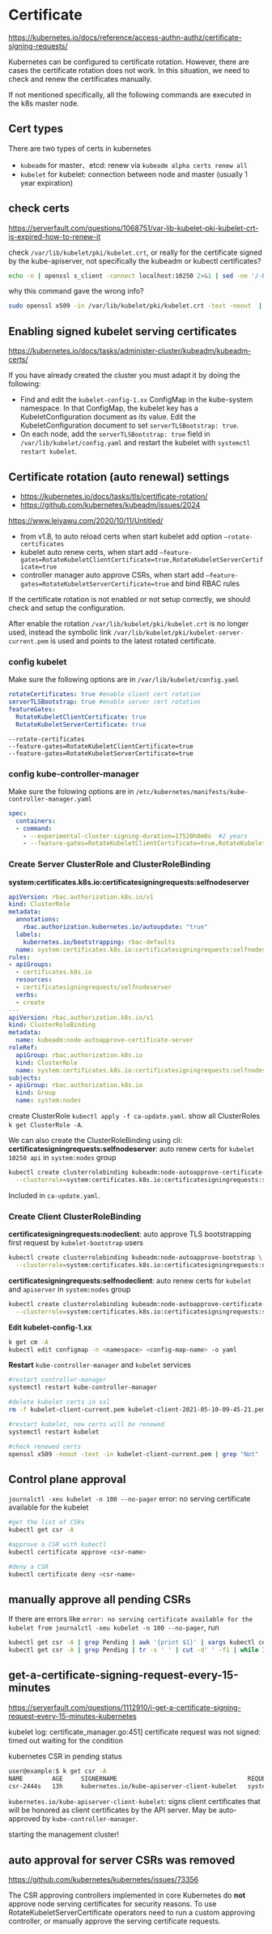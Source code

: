 # Certificate

https://kubernetes.io/docs/reference/access-authn-authz/certificate-signing-requests/

Kubernetes can be configured to certificate rotation. 
However, there are cases the certificate rotation does not work. In this situation, we need to check and renew the certificates manually.

If not mentioned specifically, all the following commands are executed in the k8s master node.

## Cert types
There are two types of certs in kubernetes
- `kubeadm` for master、etcd: renew via `kubeadm alpha certs renew all`
- `kubelet` for kubelet: connection between node and master (usually 1 year expiration)

## check certs
https://serverfault.com/questions/1068751/var-lib-kubelet-pki-kubelet-crt-is-expired-how-to-renew-it

check `/var/lib/kubelet/pki/kubelet.crt`, or really for the certificate signed by the kube-apiserver, not specifically the kubeadm or kubectl certificates?
```sh
echo -n | openssl s_client -connect localhost:10250 2>&1 | sed -ne '/-BEGIN CERTIFICATE-/,/-END CERTIFICATE-/p' | openssl x509 -text -noout | grep -A 2 Validity
```

why this command gave the wrong info?
```sh
sudo openssl x509 -in /var/lib/kubelet/pki/kubelet.crt -text -noout  | grep -A 2 Validity
```

## Enabling signed kubelet serving certificates
https://kubernetes.io/docs/tasks/administer-cluster/kubeadm/kubeadm-certs/

If you have already created the cluster you must adapt it by doing the following:
- Find and edit the `kubelet-config-1.xx` ConfigMap in the kube-system namespace.
  In that ConfigMap, the kubelet key has a KubeletConfiguration document as its value.
  Edit the KubeletConfiguration document to set `serverTLSBootstrap: true`.
- On each node, add the `serverTLSBootstrap: true` field in `/var/lib/kubelet/config.yaml` and restart the kubelet with `systemctl restart kubelet`.

## Certificate rotation (auto renewal) settings
- https://kubernetes.io/docs/tasks/tls/certificate-rotation/
- https://github.com/kubernetes/kubeadm/issues/2024

https://www.leiyawu.com/2020/10/11/Untitled/
- from v1.8, to auto reload certs when start kubelet add option `–rotate-certificates`
- kubelet auto renew certs, when start add `–feature-gates=RotateKubeletClientCertificate=true,RotateKubeletServerCertificate=true`
- controller manager auto approve CSRs, when start add `–feature-gates=RotateKubeletServerCertificate=true` and bind RBAC rules

If the certificate rotation is not enabled or not setup correctly, we should check and setup the configuration.

After enable the rotation `/var/lib/kubelet/pki/kubelet.crt` is no longer used, 
instead the symbolic link `/var/lib/kubelet/pki/kubelet-server-current.pem` is used and points to the latest rotated certificate.

### config kubelet
Make sure the following options are in `/var/lib/kubelet/config.yaml`
```yaml
rotateCertificates: true #enable client cert rotation
serverTLSBootstrap: true #enable server cert rotation
featureGates:
  RotateKubeletClientCertificate: true
  RotateKubeletServerCertificate: true
```
```
--rotate-certificates
--feature-gates=RotateKubeletClientCertificate=true
--feature-gates=RotateKubeletServerCertificate=true
```

### config kube-controller-manager 
Make sure the folowing options are in `/etc/kubernetes/manifests/kube-controller-manager.yaml`
```yaml
spec:
  containers:
  - command:
    - --experimental-cluster-signing-duration=17520h0m0s  #2 years
    - --feature-gates=RotateKubeletClientCertificate=true,RotateKubeletServerCertificate=true #auto approve csr
```

### Create Server ClusterRole and ClusterRoleBinding
**system:certificates.k8s.io:certificatesigningrequests:selfnodeserver**
```yaml
apiVersion: rbac.authorization.k8s.io/v1
kind: ClusterRole
metadata:
  annotations:
    rbac.authorization.kubernetes.io/autoupdate: "true"
  labels:
    kubernetes.io/bootstrapping: rbac-defaults
  name: system:certificates.k8s.io:certificatesigningrequests:selfnodeserver
rules:
- apiGroups:
  - certificates.k8s.io
  resources:
  - certificatesigningrequests/selfnodeserver
  verbs:
  - create
---
apiVersion: rbac.authorization.k8s.io/v1
kind: ClusterRoleBinding
metadata:
  name: kubeadm:node-autoapprove-certificate-server
roleRef:
  apiGroup: rbac.authorization.k8s.io
  kind: ClusterRole
  name: system:certificates.k8s.io:certificatesigningrequests:selfnodeserver
subjects:
- apiGroup: rbac.authorization.k8s.io
  kind: Group
  name: system:nodes
```
create ClusterRole `kubectl apply -f ca-update.yaml`.
show all ClusterRoles `k get ClusterRole -A`.

We can also create the ClusterRoleBinding using cli:
**certificatesigningrequests:selfnodeserver**: auto renew certs for `kubelet 10250 api` in `system:nodes` group
```sh
kubectl create clusterrolebinding kubeadm:node-autoapprove-certificate-server \
  --clusterrole=system:certificates.k8s.io:certificatesigningrequests:selfnodeserver --group=system:nodes
```
Included in `ca-update.yaml`.

### Create Client ClusterRoleBinding
**certificatesigningrequests:nodeclient**: auto approve TLS bootstrapping first request by `kubelet-bootstrap` users
```sh
kubectl create clusterrolebinding kubeadm:node-autoapprove-bootstrap \
  --clusterrole=system:certificates.k8s.io:certificatesigningrequests:nodeclient --user=kubelet-bootstrap
```

**certificatesigningrequests:selfnodeclient**: auto renew certs for `kubelet` and `apiserver` in `system:nodes` group
```sh
kubectl create clusterrolebinding kubeadm:node-autoapprove-certificate-rotation \
  --clusterrole=system:certificates.k8s.io:certificatesigningrequests:selfnodeclient --group=system:nodes
```

**Edit kubelet-config-1.xx**
```sh
k get cm -A
kubectl edit configmap -n <namespace> <config-map-name> -o yaml
```

**Restart** `kube-controller-manager` and `kubelet` services
```sh
#restart controller-manager
systemctl restart kube-controller-manager

#delete kubelet certs in ssl
rm -f kubelet-client-current.pem kubelet-client-2021-05-10-09-45-21.pem kubelet.key kubelet.crt

#restart kubelet, new certs will be renewed
systemctl restart kubelet

#check renewed certs
openssl x509 -noout -text -in kubelet-client-current.pem | grep "Not"
```

## Control plane approval
`journalctl -xeu kubelet -n 100 --no-pager`
error: no serving certificate available for the kubelet
```sh
#get the list of CSRs
kubectl get csr -A

#approve a CSR with kubectl
kubectl certificate approve <csr-name>

#deny a CSR
kubectl certificate deny <csr-name>
```

## manually approve all pending CSRs
If there are errors like `error: no serving certificate available for the kubelet from journalctl -xeu kubelet -n 100 --no-pager`, run
```sh
kubectl get csr -A | grep Pending | awk '{print $1}' | xargs kubectl certificate approve
kubectl get csr -A | grep Pending | tr -s ' ' | cut -d' ' -f1 | while IFS= read -r csr; do kubectl certificate approve $csr; done
```

## get-a-certificate-signing-request-every-15-minutes
https://serverfault.com/questions/1112910/i-get-a-certificate-signing-request-every-15-minutes-kubernetes

kubelet log:
certificate_manager.go:451] certificate request was not signed: timed out waiting for the condition

kubernetes CSR in pending status
```sh
user@example:$ k get csr -A
NAME        AGE     SIGNERNAME                                    REQUESTOR               CONDITION
csr-2444s   13h     kubernetes.io/kube-apiserver-client-kubelet   system:node:node1       Pending
```
`kubernetes.io/kube-apiserver-client-kubelet`: signs client certificates that will be honored as client certificates by the API server.
May be auto-approved by `kube-controller-manager`.

starting the management cluster!

## auto approval for server CSRs was removed
https://github.com/kubernetes/kubernetes/issues/73356

The CSR approving controllers implemented in core Kubernetes do **not** approve node serving certificates for security reasons. To use RotateKubeletServerCertificate operators need to run a custom approving controller, or manually approve the serving certificate requests.
